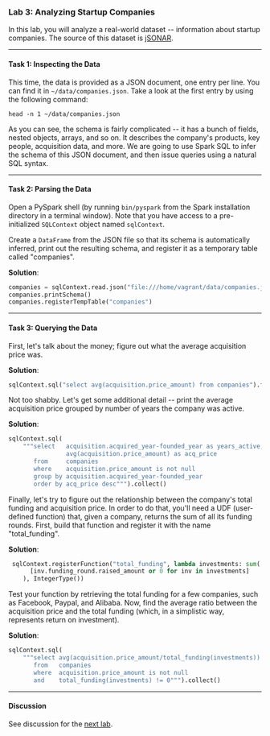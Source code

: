 ### Lab 3: Analyzing Startup Companies

In this lab, you will analyze a real-world dataset -- information about startup companies. The source of this dataset is [jSONAR](http://jsonstudio.com/resources/).

___

#### Task 1: Inspecting the Data

This time, the data is provided as a JSON document, one entry per line. You can find it in `~/data/companies.json`. Take a look at the first entry by using the following command:

```
head -n 1 ~/data/companies.json
```

As you can see, the schema is fairly complicated -- it has a bunch of fields, nested objects, arrays, and so on. It describes the company's products, key people, acquisition data, and more. We are going to use Spark SQL to infer the schema of this JSON document, and then issue queries using a natural SQL syntax.

___

#### Task 2: Parsing the Data

Open a PySpark shell (by running `bin/pyspark` from the Spark installation directory in a terminal window). Note that you have access to a pre-initialized `SQLContext` object named `sqlContext`.

Create a `DataFrame` from the JSON file so that its schema is automatically inferred, print out the resulting schema, and register it as a temporary table called "companies".

**Solution**:

```python
companies = sqlContext.read.json("file:///home/vagrant/data/companies.json")
companies.printSchema()
companies.registerTempTable("companies")
```

___

#### Task 3: Querying the Data

First, let's talk about the money; figure out what the average acquisition price was.

**Solution**:

```python
sqlContext.sql("select avg(acquisition.price_amount) from companies").first()
```

Not too shabby. Let's get some additional detail -- print the average acquisition price grouped by number of years the company was active.

**Solution**:

```python
sqlContext.sql(
    """select   acquisition.acquired_year-founded_year as years_active,
                avg(acquisition.price_amount) as acq_price
       from     companies
       where    acquisition.price_amount is not null
       group by acquisition.acquired_year-founded_year
       order by acq_price desc""").collect()
```

Finally, let's try to figure out the relationship between the company's total funding and acquisition price. In order to do that, you'll need a UDF (user-defined function) that, given a company, returns the sum of all its funding rounds. First, build that function and register it with the name "total_funding".

**Solution**:

```python
 sqlContext.registerFunction("total_funding", lambda investments: sum(
      [inv.funding_round.raised_amount or 0 for inv in investments]
    ), IntegerType())
```

Test your function by retrieving the total funding for a few companies, such as Facebook, Paypal, and Alibaba. Now, find the average ratio between the acquisition price and the total funding (which, in a simplistic way, represents return on investment).

**Solution**:

```python
sqlContext.sql(
    """select avg(acquisition.price_amount/total_funding(investments))
       from   companies
       where  acquisition.price_amount is not null
       and    total_funding(investments) != 0""").collect()
```

___

#### Discussion

See discussion for the [next lab](lab4-propprices.md).
